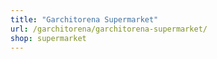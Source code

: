 ```yaml
---
title: "Garchitorena Supermarket"
url: /garchitorena/garchitorena-supermarket/
shop: supermarket
---
```

